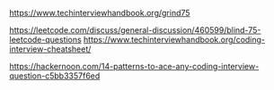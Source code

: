 https://www.techinterviewhandbook.org/grind75

https://leetcode.com/discuss/general-discussion/460599/blind-75-leetcode-questions
https://www.techinterviewhandbook.org/coding-interview-cheatsheet/

https://hackernoon.com/14-patterns-to-ace-any-coding-interview-question-c5bb3357f6ed
